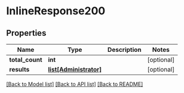 # InlineResponse200

## Properties
Name | Type | Description | Notes
------------ | ------------- | ------------- | -------------
**total_count** | **int** |  | [optional] 
**results** | [**list[Administrator]**](Administrator.md) |  | [optional] 

[[Back to Model list]](../README.md#documentation-for-models) [[Back to API list]](../README.md#documentation-for-api-endpoints) [[Back to README]](../README.md)



